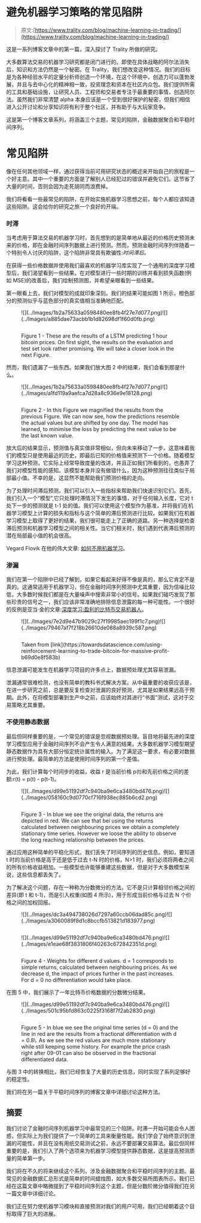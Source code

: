 # 避免机器学习策略的常见陷阱

> 原文:[https://www.trality.com/blog/machine-learning-in-trading/](https://www.trality.com/blog/machine-learning-in-trading/)

这是一系列博客文章中的第一篇，深入探讨了 Trality 所做的研究。

大多数算法交易的机器学习研究都是闭门进行的。即使在具体战略的阿尔法消失后，知识和方法仍然是一个秘密。在 Trality，我们想改变这种情况。我们的目标是为各种经验水平的定量分析师创造一个环境，在这个环境中，创造力可以蓬勃发展，并且与去中心化的精神相一致，投资理念和资本在社区内众包。我们提供所需的工具和基础设施，让研究人员、工程师和交易者专注于最重要的事情，创造阿尔法。虽然我们非常清楚 alpha 本身应该是一个受到很好保护的秘密，但我们相信进入公开讨论和分享知识将有利于整个社区，并有助于与大玩家竞争。

这是第一个博客文章系列，将涵盖三个主题，常见的陷阱，金融数据聚合和平稳时间序列。

# 常见陷阱

像在任何其他领域一样，通过获得当前可用研究状态的概述来开始自己的旅程是一个好主意。其中一个重要的方面是了解别人已经犯过的错误并避免它们。这节省了大量的时间，否则会因为走死胡同而浪费掉。

我们将看看一些最常见的陷阱，在开始实施机器学习思想之前，每个人都应该知道这些陷阱。这会给你的研究之旅一个良好的开端。

### 时滞

当考虑用于算法交易的机器学习时，首先想到的是简单地从最近的价格历史预测未来的价格，即在金融时间序列数据上进行预测。然而，预测金融时间序列伴随着一个特别令人讨厌的陷阱，这个陷阱非常具有欺骗性:*时间滞后。*

在获得一些价格数据并使用我们最喜欢的机器学习库实现了一个通用的深度学习模型后，我们渴望看到一些结果。在对模型进行一些时期的训练并看到损失函数(例如 MSE)的改善后，我们绘制预测图，并希望亲眼看到一些结果。

第一眼看上去，我们对模型的成就印象深刻。我们的结果可能如图 1 所示，橙色部分的预测似乎与蓝色部分的真实值相当准确地匹配。

<figure class="kg-card kg-image-card kg-card-hascaption">![](../Images/1b2a75633a0598480ee8fb4f27e7d077.png)<picture><source type="image/webp" data-srcset="/static/d6e781380076610b11ee8f4ee4156e17/86684/timelag.webp 255w,/static/d6e781380076610b11ee8f4ee4156e17/592e9/timelag.webp 510w,/static/d6e781380076610b11ee8f4ee4156e17/b5319/timelag.webp 1019w" sizes="(min-width: 1019px) 1019px, 100vw">![](../Images/a885dae73acbb1b1d82698df1f60d0fb.png)</picture>

<noscript><picture><source type="image/webp" srcset="/static/d6e781380076610b11ee8f4ee4156e17/86684/timelag.webp 255w,/static/d6e781380076610b11ee8f4ee4156e17/592e9/timelag.webp 510w,/static/d6e781380076610b11ee8f4ee4156e17/b5319/timelag.webp 1019w" sizes="(min-width: 1019px) 1019px, 100vw"/><img data-gatsby-image-ssr="" data-main-image="" style="opacity:0" sizes="(min-width: 1019px) 1019px, 100vw" decoding="async" loading="lazy" src="../Images/a885dae73acbb1b1d82698df1f60d0fb.png" srcset="/static/d6e781380076610b11ee8f4ee4156e17/4bfff/timelag.png 255w,/static/d6e781380076610b11ee8f4ee4156e17/2be42/timelag.png 510w,/static/d6e781380076610b11ee8f4ee4156e17/b526a/timelag.png 1019w" alt="" data-original-src="https://www.trality.com/static/d6e781380076610b11ee8f4ee4156e17/b526a/timelag.png"/></picture></noscript>

<figcaption>Figure 1 - These are the results of a LSTM predicting 1 hour bitcoin prices. On first sight, the results on the evaluation and test set look rather promising. We will take a closer look in the next Figure.</figcaption>

</figure>

然而，我们遗漏了一些东西。如果我们放大图 2 中的结果，我们会看到那是什么。

<figure class="kg-card kg-image-card kg-card-hascaption">![](../Images/1b2a75633a0598480ee8fb4f27e7d077.png)<picture><source type="image/webp" data-srcset="/static/b81e2c4266cd43797d2fb1f8a742b55d/86684/timelag_zoom.webp 255w,/static/b81e2c4266cd43797d2fb1f8a742b55d/592e9/timelag_zoom.webp 510w,/static/b81e2c4266cd43797d2fb1f8a742b55d/b5319/timelag_zoom.webp 1019w" sizes="(min-width: 1019px) 1019px, 100vw">![](../Images/a1fd119a9aefca7d28a8c936e9e18128.png)</picture>

<noscript><picture><source type="image/webp" srcset="/static/b81e2c4266cd43797d2fb1f8a742b55d/86684/timelag_zoom.webp 255w,/static/b81e2c4266cd43797d2fb1f8a742b55d/592e9/timelag_zoom.webp 510w,/static/b81e2c4266cd43797d2fb1f8a742b55d/b5319/timelag_zoom.webp 1019w" sizes="(min-width: 1019px) 1019px, 100vw"/><img data-gatsby-image-ssr="" data-main-image="" style="opacity:0" sizes="(min-width: 1019px) 1019px, 100vw" decoding="async" loading="lazy" src="../Images/a1fd119a9aefca7d28a8c936e9e18128.png" srcset="/static/b81e2c4266cd43797d2fb1f8a742b55d/4bfff/timelag_zoom.png 255w,/static/b81e2c4266cd43797d2fb1f8a742b55d/2be42/timelag_zoom.png 510w,/static/b81e2c4266cd43797d2fb1f8a742b55d/b526a/timelag_zoom.png 1019w" alt="" data-original-src="https://www.trality.com/static/b81e2c4266cd43797d2fb1f8a742b55d/b526a/timelag_zoom.png"/></picture></noscript>

<figcaption>Figure 2 - In this Figure we magnified the results from the previous Figure. We can now see, how the predictions resemble the actual values but are shifted by one day. The model has learned, to minimise the loss by predicting the next value to be the last known value.</figcaption>

</figure>

放大后的结果显示，预测值与真实值非常相似，但向未来移动了一步。这意味着我们的模型只是使用最近的历史，即最后已知的价格值来预测下一个价格。随着模型学习这种预测，它实际上经常导致度量的改进，并且正如我们所看到的，也愚弄了我们对模型性能的感知。该模型本身并没有做错什么，因为这种预测往往类似于局部最小值。不幸的是，这显然不能帮助我们预测价格的走向。

为了处理时间滞后预测，我们可以引入一些指标来帮助我们快速识别它们。首先，我们引入一个“模型”,它只处理时滞情况下发生的事情，对于任何输入长度，它对 t 处下一步的预测就是 t-1 处的值。我们可以使用这个模型作为基准，并将我们在机器学习模型上计算的损失和指标与这个简单的滞后预测进行比较。如果我们在机器学习模型上取得了更好的结果，我们很可能走上了正确的道路。另一种选择是检查滞后预测和机器学习模型之间的相关性。当它们相关时，我们遇到代表滞后预测的潜在局部最小值的机会很高。

Vegard Flovik 在他的伟大文章: [如何不用机器学习](https://towardsdatascience.com/how-not-to-use-machine-learning-for-time-series-forecasting-avoiding-the-pitfalls-19f9d7adf424)。

### 渗漏

我们在第一个陷阱中已经了解到，如果它看起来好得不像是真的，那么它肯定不是真的。这通常适用于机器学习，但在金融时间序列预测中尤其重要，因为信噪比较低，大多数时候我们都是在大量噪声中搜索非常小的信号。如果我们碰巧发现了那些珍贵的信号之一，我们应该非常准确地排除信息泄露的每一种可能性。一个很好的反例是亚当·金的文章:[深度学习:盈利的比特币交易机器人](https://towardsdatascience.com/using-reinforcement-learning-to-trade-bitcoin-for-massive-profit-b69d0e8f583b)。

<figure class="kg-card kg-image-card kg-card-hascaption">![](../Images/7e2d9e47b9029c27f19985aec199f1c7.png)<picture><source type="image/webp" data-srcset="/static/cca6c85324025c62cc6c2e9b2be9c97c/d1fbd/hwBmzoLxoDlbhWctlLiaxenKDyCBsdiEv-e3WA_YcT-XhTI0c17hUtwg1ClU823vQ23SDVg0RUFwMJ20zNy1mwO-Dxyln7hfaP3NjXTdS3xsj9ocJ9ruLjLfQCjwuWToQKSL9ptB.webp 197w,/static/cca6c85324025c62cc6c2e9b2be9c97c/d7dad/hwBmzoLxoDlbhWctlLiaxenKDyCBsdiEv-e3WA_YcT-XhTI0c17hUtwg1ClU823vQ23SDVg0RUFwMJ20zNy1mwO-Dxyln7hfaP3NjXTdS3xsj9ocJ9ruLjLfQCjwuWToQKSL9ptB.webp 393w,/static/cca6c85324025c62cc6c2e9b2be9c97c/46498/hwBmzoLxoDlbhWctlLiaxenKDyCBsdiEv-e3WA_YcT-XhTI0c17hUtwg1ClU823vQ23SDVg0RUFwMJ20zNy1mwO-Dxyln7hfaP3NjXTdS3xsj9ocJ9ruLjLfQCjwuWToQKSL9ptB.webp 786w" sizes="(min-width: 786px) 786px, 100vw">![](../Images/79467af7f218b26610de088a8939c587.png)</picture>

<noscript><picture><source type="image/webp" srcset="/static/cca6c85324025c62cc6c2e9b2be9c97c/d1fbd/hwBmzoLxoDlbhWctlLiaxenKDyCBsdiEv-e3WA_YcT-XhTI0c17hUtwg1ClU823vQ23SDVg0RUFwMJ20zNy1mwO-Dxyln7hfaP3NjXTdS3xsj9ocJ9ruLjLfQCjwuWToQKSL9ptB.webp 197w,/static/cca6c85324025c62cc6c2e9b2be9c97c/d7dad/hwBmzoLxoDlbhWctlLiaxenKDyCBsdiEv-e3WA_YcT-XhTI0c17hUtwg1ClU823vQ23SDVg0RUFwMJ20zNy1mwO-Dxyln7hfaP3NjXTdS3xsj9ocJ9ruLjLfQCjwuWToQKSL9ptB.webp 393w,/static/cca6c85324025c62cc6c2e9b2be9c97c/46498/hwBmzoLxoDlbhWctlLiaxenKDyCBsdiEv-e3WA_YcT-XhTI0c17hUtwg1ClU823vQ23SDVg0RUFwMJ20zNy1mwO-Dxyln7hfaP3NjXTdS3xsj9ocJ9ruLjLfQCjwuWToQKSL9ptB.webp 786w" sizes="(min-width: 786px) 786px, 100vw"/><img data-gatsby-image-ssr="" data-main-image="" style="opacity:0" sizes="(min-width: 786px) 786px, 100vw" decoding="async" loading="lazy" src="../Images/79467af7f218b26610de088a8939c587.png" srcset="/static/cca6c85324025c62cc6c2e9b2be9c97c/fc507/hwBmzoLxoDlbhWctlLiaxenKDyCBsdiEv-e3WA_YcT-XhTI0c17hUtwg1ClU823vQ23SDVg0RUFwMJ20zNy1mwO-Dxyln7hfaP3NjXTdS3xsj9ocJ9ruLjLfQCjwuWToQKSL9ptB.png 197w,/static/cca6c85324025c62cc6c2e9b2be9c97c/964fc/hwBmzoLxoDlbhWctlLiaxenKDyCBsdiEv-e3WA_YcT-XhTI0c17hUtwg1ClU823vQ23SDVg0RUFwMJ20zNy1mwO-Dxyln7hfaP3NjXTdS3xsj9ocJ9ruLjLfQCjwuWToQKSL9ptB.png 393w,/static/cca6c85324025c62cc6c2e9b2be9c97c/a8970/hwBmzoLxoDlbhWctlLiaxenKDyCBsdiEv-e3WA_YcT-XhTI0c17hUtwg1ClU823vQ23SDVg0RUFwMJ20zNy1mwO-Dxyln7hfaP3NjXTdS3xsj9ocJ9ruLjLfQCjwuWToQKSL9ptB.png 786w" alt="" data-original-src="https://www.trality.com/static/cca6c85324025c62cc6c2e9b2be9c97c/a8970/hwBmzoLxoDlbhWctlLiaxenKDyCBsdiEv-e3WA_YcT-XhTI0c17hUtwg1ClU823vQ23SDVg0RUFwMJ20zNy1mwO-Dxyln7hfaP3NjXTdS3xsj9ocJ9ruLjLfQCjwuWToQKSL9ptB.png"/></picture></noscript>

<figcaption>Taken from [link](https://towardsdatascience.com/using-reinforcement-learning-to-trade-bitcoin-for-massive-profit-b69d0e8f583b)</figcaption>

</figure>

信息泄漏可能发生在机器学习项目的许多点上，数据预处理尤其容易泄漏。

泄漏通常很难检测，也没有简单的教科书式解决方案。从中最重要的收获应该是，在进一步研究之前，总是要反复检查对泄漏的良好预测，尤其是如果结果远高于预期。此外，在将模型部署到生产中之前，应该始终对其进行“书面”测试，这对于交易策略尤其重要。

### 不使用静态数据

最后但同样重要的是，一个常见的错误是忽视数据预处理。盲目地将最先进的深度学习模型应用于金融时间序列不会产生令人满意的结果。大多数机器学习模型期望静态数据作为具有大部分恒定统计属性的输入。为了满足这一要求，有必要对数据进行预处理。最简单的方法是使用时间序列的第一个差值。

为此，我们计算每个时间步的收益，收益 r 是当前价格 p(t)和先前价格之间的差额:r(t) = p(t) - p(t-1)。

<figure class="kg-card kg-image-card kg-card-hascaption">![](../Images/d99e51192df7c940ba9e6ca3480bd476.png)<picture><source type="image/webp" data-srcset="/static/4c1a31dc68076bfbb739b2a596f6ba95/a1662/returns-1.webp 108w,/static/4c1a31dc68076bfbb739b2a596f6ba95/bf64f/returns-1.webp 216w,/static/4c1a31dc68076bfbb739b2a596f6ba95/9f363/returns-1.webp 432w" sizes="(min-width: 432px) 432px, 100vw">![](../Images/058160c9d0770cf716f938ec885b6cd2.png)</picture>

<noscript><picture><source type="image/webp" srcset="/static/4c1a31dc68076bfbb739b2a596f6ba95/a1662/returns-1.webp 108w,/static/4c1a31dc68076bfbb739b2a596f6ba95/bf64f/returns-1.webp 216w,/static/4c1a31dc68076bfbb739b2a596f6ba95/9f363/returns-1.webp 432w" sizes="(min-width: 432px) 432px, 100vw"/><img data-gatsby-image-ssr="" data-main-image="" style="opacity:0" sizes="(min-width: 432px) 432px, 100vw" decoding="async" loading="lazy" src="../Images/058160c9d0770cf716f938ec885b6cd2.png" srcset="/static/4c1a31dc68076bfbb739b2a596f6ba95/37be7/returns-1.png 108w,/static/4c1a31dc68076bfbb739b2a596f6ba95/12bbd/returns-1.png 216w,/static/4c1a31dc68076bfbb739b2a596f6ba95/30aad/returns-1.png 432w" alt="" data-original-src="https://www.trality.com/static/4c1a31dc68076bfbb739b2a596f6ba95/30aad/returns-1.png"/></picture></noscript>

<figcaption>Figure 3 - In blue we see the original data, the returns are depicted in red. We can see that bei using the returns calculated between neighbouring prices we obtain a completely stationary time series. However we loose the ability to observe the long reaching relationship between the prices. </figcaption>

</figure>

通过应用这种简单的平稳化形式，我们丢失了时间序列的历史信息。例如，要知道 t 时的当前价格是高于还是低于过去 t-N 时的价格，N>1 时，我们必须将两者之间的所有价格收益相加。一些模型也许能够重建这些数据，但是对于大多数模型来说，这些信息都丢失了。

为了解决这个问题，存在一种称为分数微分的方法。它不是只计算相邻价格之间的差异(即 t 和 t-1)，而是引入权重(如图 4 所示)，用于形成当前价格与过去 N 个价格之间的加权回报。

<figure class="kg-card kg-image-card">![](../Images/dc3a494738026d7297a60ccb06dad85c.png)<picture><source type="image/webp" data-srcset="/static/268fc634e385eafd8e8e5c802924f0b7/fe54b/Screenshot-2021-06-07-at-15.28.06.webp 500w,/static/268fc634e385eafd8e8e5c802924f0b7/fea4c/Screenshot-2021-06-07-at-15.28.06.webp 1000w,/static/268fc634e385eafd8e8e5c802924f0b7/b7345/Screenshot-2021-06-07-at-15.28.06.webp 2000w" sizes="(min-width: 2000px) 2000px, 100vw">![](../Images/a3060089f8d1c8bccfb513821d183977.png)</picture>

<noscript><picture><source type="image/webp" srcset="/static/268fc634e385eafd8e8e5c802924f0b7/fe54b/Screenshot-2021-06-07-at-15.28.06.webp 500w,/static/268fc634e385eafd8e8e5c802924f0b7/fea4c/Screenshot-2021-06-07-at-15.28.06.webp 1000w,/static/268fc634e385eafd8e8e5c802924f0b7/b7345/Screenshot-2021-06-07-at-15.28.06.webp 2000w" sizes="(min-width: 2000px) 2000px, 100vw"/><img data-gatsby-image-ssr="" data-main-image="" style="opacity:0" sizes="(min-width: 2000px) 2000px, 100vw" decoding="async" loading="lazy" src="../Images/a3060089f8d1c8bccfb513821d183977.png" srcset="/static/268fc634e385eafd8e8e5c802924f0b7/5216a/Screenshot-2021-06-07-at-15.28.06.png 500w,/static/268fc634e385eafd8e8e5c802924f0b7/c23a2/Screenshot-2021-06-07-at-15.28.06.png 1000w,/static/268fc634e385eafd8e8e5c802924f0b7/f9c62/Screenshot-2021-06-07-at-15.28.06.png 2000w" alt="" data-original-src="https://www.trality.com/static/268fc634e385eafd8e8e5c802924f0b7/f9c62/Screenshot-2021-06-07-at-15.28.06.png"/></picture></noscript>

</figure>

<figure class="kg-card kg-image-card kg-card-hascaption">![](../Images/d99e51192df7c940ba9e6ca3480bd476.png)<picture><source type="image/webp" data-srcset="/static/45857c47914f80b2ba8a5e85250956d7/a1662/weights.webp 108w,/static/45857c47914f80b2ba8a5e85250956d7/bf64f/weights.webp 216w,/static/45857c47914f80b2ba8a5e85250956d7/9f363/weights.webp 432w" sizes="(min-width: 432px) 432px, 100vw">![](../Images/e1eae68f3831806f40263c672842351d.png)</picture>

<noscript><picture><source type="image/webp" srcset="/static/45857c47914f80b2ba8a5e85250956d7/a1662/weights.webp 108w,/static/45857c47914f80b2ba8a5e85250956d7/bf64f/weights.webp 216w,/static/45857c47914f80b2ba8a5e85250956d7/9f363/weights.webp 432w" sizes="(min-width: 432px) 432px, 100vw"/><img data-gatsby-image-ssr="" data-main-image="" style="opacity:0" sizes="(min-width: 432px) 432px, 100vw" decoding="async" loading="lazy" src="../Images/e1eae68f3831806f40263c672842351d.png" srcset="/static/45857c47914f80b2ba8a5e85250956d7/37be7/weights.png 108w,/static/45857c47914f80b2ba8a5e85250956d7/12bbd/weights.png 216w,/static/45857c47914f80b2ba8a5e85250956d7/30aad/weights.png 432w" alt="" data-original-src="https://www.trality.com/static/45857c47914f80b2ba8a5e85250956d7/30aad/weights.png"/></picture></noscript>

<figcaption>Figure 4 - Weights for different d values. d = 1 corresponds to simple returns, calculated between neighbouring prices. As we decrease d, the impact of prices further in the past increases. For d = 0 no differentiation would take place.</figcaption>

</figure>

在图 5 中，我们展示了一年比特币价格数据的分数微分结果。

<figure class="kg-card kg-image-card kg-card-hascaption">![](../Images/d99e51192df7c940ba9e6ca3480bd476.png)<picture><source type="image/webp" data-srcset="/static/e59e9cdeb22d2d3cdb21eb9e8c36d6fa/a1662/fracdiff.webp 108w,/static/e59e9cdeb22d2d3cdb21eb9e8c36d6fa/bf64f/fracdiff.webp 216w,/static/e59e9cdeb22d2d3cdb21eb9e8c36d6fa/9f363/fracdiff.webp 432w" sizes="(min-width: 432px) 432px, 100vw">![](../Images/501c95bfd863c0225f3168f7f2ab2830.png)</picture>

<noscript><picture><source type="image/webp" srcset="/static/e59e9cdeb22d2d3cdb21eb9e8c36d6fa/a1662/fracdiff.webp 108w,/static/e59e9cdeb22d2d3cdb21eb9e8c36d6fa/bf64f/fracdiff.webp 216w,/static/e59e9cdeb22d2d3cdb21eb9e8c36d6fa/9f363/fracdiff.webp 432w" sizes="(min-width: 432px) 432px, 100vw"/><img data-gatsby-image-ssr="" data-main-image="" style="opacity:0" sizes="(min-width: 432px) 432px, 100vw" decoding="async" loading="lazy" src="../Images/501c95bfd863c0225f3168f7f2ab2830.png" srcset="/static/e59e9cdeb22d2d3cdb21eb9e8c36d6fa/37be7/fracdiff.png 108w,/static/e59e9cdeb22d2d3cdb21eb9e8c36d6fa/12bbd/fracdiff.png 216w,/static/e59e9cdeb22d2d3cdb21eb9e8c36d6fa/30aad/fracdiff.png 432w" alt="" data-original-src="https://www.trality.com/static/e59e9cdeb22d2d3cdb21eb9e8c36d6fa/30aad/fracdiff.png"/></picture></noscript>

<figcaption>Figure 5 - In blue we see the original time series (d = 0) and the line in red are the results from a fractional differentiation with d = 0.8\. As we see the red values are much more stationary while still keeping some history. For example the price crash right after 09-01 can also be observed in the fractional differentiated data.</figcaption>

</figure>

与图 3 中的转换相比，我们已经恢复了大量的历史信息，同时实现了系列足够好的稳定性。

我们将在另一篇关于平稳时间序列的博客文章中详细讨论这种方法。

## 摘要

我们讨论了金融时间序列机器学习中最常见的三个陷阱。时滞一开始可能会令人困惑，但实际上为我们提供了一个简单的工具来衡量性能。我们学会了始终意识到泄漏的可能性，并且在没有用纸交易测试之前，永远不要部署交易算法。最后但同样重要的是，我们引入了两个选项来为机器学习模型提供静态数据，这是提高预测质量的简单第一步。

我们将在不久的将来继续这个系列，涉及金融数据聚合和平稳时间序列的主题。最常见的金融数据汇总形式是简单的时间蜡烛图，如大多数交易所图表所示。我们已经在这篇文章中略微提到了平稳时间序列这个主题，但是分数阶微分值得我们在另一篇文章中详细讨论。

我们正在努力使机器学习模块和直接预测对我们的用户可用，我们已经朝着这个目标取得了巨大的进展。